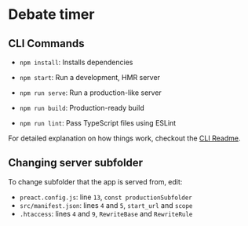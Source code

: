 # Debate timer

## CLI Commands
*   `npm install`: Installs dependencies

*   `npm start`: Run a development, HMR server

*   `npm run serve`: Run a production-like server

*   `npm run build`: Production-ready build

*   `npm run lint`: Pass TypeScript files using ESLint

For detailed explanation on how things work, checkout the [CLI Readme](https://github.com/developit/preact-cli/blob/master/README.md).

## Changing server subfolder
To change subfolder that the app is served from, edit:
* `preact.config.js`: line `13`, `const productionSubfolder`
* `src/manifest.json`: lines `4` and `5`, `start_url` and `scope`
* `.htaccess`: lines `4` and `9`, `RewriteBase` and `RewriteRule`
